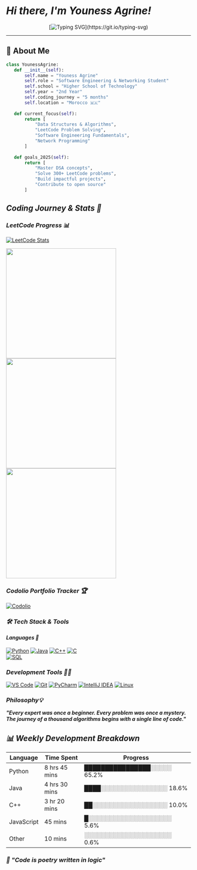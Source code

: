 #  *Hi there, I'm Youness Agrine!*

<div align="center">
 
[![Typing SVG](https://readme-typing-svg.herokuapp.com?font=Fira+Code&size=22&pause=1000&color=3275a8&center=true&vCenter=true&width=600&lines=Software+Engineering+%26+Networking+Student;Algorithm+Problem+Solver;5+Months+of+Coding+Journey;Always+Learning+Something+New!)](https://git.io/typing-svg)

</div>

---

## 🚀 About Me

```python
class YounessAgrine:
   def __init__(self):
       self.name = "Youness Agrine"
       self.role = "Software Engineering & Networking Student"
       self.school = "Higher School of Technology"
       self.year = "2nd Year"
       self.coding_journey = "5 months"
       self.location = "Morocco 🇲🇦"
       
   def current_focus(self):
       return [
           "Data Structures & Algorithms",
           "LeetCode Problem Solving", 
           "Software Engineering Fundamentals",
           "Network Programming"
       ]
       
   def goals_2025(self):
       return [
           "Master DSA concepts",
           "Solve 300+ LeetCode problems",
           "Build impactful projects",
           "Contribute to open source"
       ]
```

##  *Coding Journey & Stats 🎯*
###  *LeetCode Progress 📊*   


[![LeetCode Stats](https://leetcard.jacoblin.cool/youness-444?ext=heatmap&theme=dark&font=Baloo%202)](https://leetcode.com/u/youness-444/) 

<img src="https://github.com/user-attachments/assets/5f1f05e3-4701-4859-8072-53ae00a56fdf" width="300"/>
<img src="https://github.com/user-attachments/assets/e1cfeccd-2c02-446b-bae5-dbb9321d2dea" width="300"/>  
<img src="https://github.com/user-attachments/assets/0cf6920a-5351-4cb0-81f6-b0546774e345" width="300"/>



 ### *Codolio Portfolio Tracker 🏆*   

 [![Codolio](https://img.shields.io/badge/Codolio-Profile-004AAD?style=for-the-badge&logo=codeforces&logoColor=white)](https://codolio.com/profile/minoh-444/problemSolving)

### *🛠️ Tech Stack & Tools*   

#### *Languages 🧩* 

[![Python](https://img.shields.io/badge/Python-3776AB?style=for-the-badge&logo=python&logoColor=white)](https://www.python.org/)
[![Java](https://img.shields.io/badge/Java-007396?style=for-the-badge&logo=java&logoColor=white)](https://www.oracle.com/java/)
[![C++](https://img.shields.io/badge/C++-00599C?style=for-the-badge&logo=c%2B%2B&logoColor=white)](https://isocpp.org/)
[![C](https://img.shields.io/badge/C-555555?style=for-the-badge&logo=c&logoColor=white)](https://en.cppreference.com/w/c)   
[![SQL](https://img.shields.io/badge/SQL-4479A1?style=for-the-badge&logo=mysql&logoColor=white)](https://www.mysql.com/)

### *Development Tools ⛓️‍💥*   
<!-- IDEs -->

[![VS Code](https://img.shields.io/badge/VS%20Code-007ACC?style=for-the-badge&logo=visual-studio-code&logoColor=white)](https://code.visualstudio.com/)
[![Git](https://img.shields.io/badge/Git-F05032?style=for-the-badge&logo=git&logoColor=white)](https://git-scm.com/)
[![PyCharm](https://img.shields.io/badge/PyCharm-000000?style=for-the-badge&logo=pycharm&logoColor=white)](https://www.jetbrains.com/pycharm/)
[![IntelliJ IDEA](https://img.shields.io/badge/IntelliJ%20IDEA-000000?style=for-the-badge&logo=IntelliJ-IDEA&logoColor=white)](https://www.jetbrains.com/idea/)
[![Linux](https://img.shields.io/badge/Linux-FCC624?style=for-the-badge&logo=linux&logoColor=black)](https://www.kernel.org/)


###  *Philosophy💡*

***"Every expert was once a beginner. Every problem was once a mystery. The journey of a thousand algorithms begins with a single line of code."***

## *📊 Weekly Development Breakdown* 

| Language     | Time Spent       | Progress |
|-------------|----------------|----------|
| Python      | 8 hrs 45 mins  | ████████████████░░░░░ 65.2% |
| Java        | 4 hrs 30 mins  | ████░░░░░░░░░░░░░░░░ 18.6% |
| C++         | 3 hr 20 mins   | ██░░░░░░░░░░░░░░░░░░ 10.0% |
| JavaScript  | 45 mins        | █░░░░░░░░░░░░░░░░░░░░ 5.6% |
| Other       | 10 mins        | ░░░░░░░░░░░░░░░░░░░░░ 0.6% |


### *💭 "Code is poetry written in logic"*   
